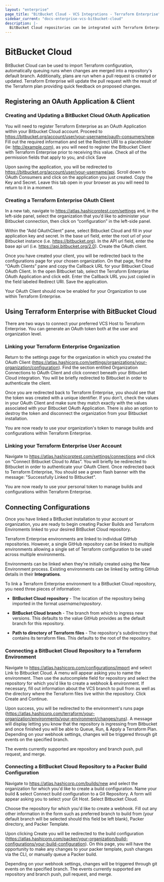 ```yaml
---
layout: "enterprise"
page_title: "BitBucket Cloud - VCS Integrations - Terraform Enterprise"
sidebar_current: "docs-enterprise-vcs-bitbucket-cloud"
description: |-
  BitBucket Cloud repositories can be integrated with Terraform Enterprise by using push command.
---
```

# BitBucket Cloud

BitBucket Cloud can be used to import Terraform configuration, automatically
queuing runs when changes are merged into a repository's default branch.
Additionally, plans are run when a pull request is created or updated. Terraform
Enterprise will update the pull request with the result of the Terraform plan
providing quick feedback on proposed changes.

## Registering an OAuth Application & Client

### Creating and Updating a BitBucket Cloud OAuth Application

You will need to register Terraform Enterprise as an OAuth Application within your Bitbucket Cloud account. Proceed to https://bitbucket.org/account/user/your-username/oauth-consumers/new. Fill out the required information and set the Redirect URI to a placeholder (ie: http://example.com), as you will need to register the Bitbucket Client with Terraform Enterprise prior to receiving this value. Check all of the permission fields that apply to you, and click Save

Upon saving the application, you will be redirected to https://bitbucket.org/account/user/your-username/api. Scroll down to OAuth Consumers and click on the application you just created. Copy the Key and Secret. Leave this tab open in your browser as you will need to return to it in a moment.

### Creating a Terraform Enterprise OAuth Client

In a new tab, navigate to https://atlas.hashicorptest.com/settings and, in the left-side panel, select the organization that you’d like to administer your Bitbucket connection, then click on “configuration” in the left-side panel.

Within the “Add OAuthClient” pane, select Bitbucket Cloud and fill in your application key and secret. In the base url field, enter the root url of your Bitbucket instance (i.e. https://bitbucket.org). In the API url field, enter the base api url (i.e. https://api.bitbucket.org/2.0). Create the OAuth client.

Once you have created your client, you will be redirected back to the configurations page for your chosen organization. On that page, find the “OAuth Clients” pane and copy the Callback URL for your Bitbucket Cloud OAuth Client. In the open Bitbucket tab, select the Terraform Enterprise OAuth Application and click edit. Enter the Callback URL you just copied in the field labeled Redirect URI. Save the application.

Your OAuth Client should now be enabled for your Organization to use within Terraform Enterprise.

## Using Terraform Enterprise with BitBucket Cloud

There are two ways to connect your preferred VCS Host to Terraform Enterprise.
You can generate an OAuth token both at the user and organization level.

### Linking your Terraform Enterprise Organization

Return to the settings page for the organization in which you created the OAuth Client (https://atlas.hashicorp.com/settings/organizations/your-organization/configuration). Find the section entitled Organization Connections to OAuth Client and click connect beneath your Bitbucket Cloud integration. You will be briefly redirected to Bitbucket in order to authenticate the client.

Once you are redirected back to Terraform Enterprise, you should see that the token was created with a unique identifier. If you don’t, check the values in your OAuth Client and make sure they match exactly with the values associated with your Bitbucket OAuth Application. There is also an option to destroy the token and disconnect the organization from your Bitbucket installation.

You are now ready to use your organization's token to manage builds and configurations within Terraform Enterprise.

### Linking your Terraform Enterprise User Account

Navigate to https://atlas.hashicorptest.com/settings/connections and click on “Connect Bitbucket Cloud to Atlas”. You will briefly be redirected to Bitbucket in order to authenticate your OAuth Client. Once redirected back to Terraform Enterprise, You should see a green flash banner with the message: "Successfully Linked to Bitbucket".

You are now ready to use your personal token to manage builds and configurations within Terraform Enterprise.

## Connecting Configurations

Once you have linked a BitBucket installation to your account or organization,
you are ready to begin creating Packer Builds and Terraform Enviroments linked
to your desired BitBucket Cloud repository.

Terraform Enterprise environments are linked to individual GitHub repositories.
However, a single GitHub repository can be linked to multiple environments
allowing a single set of Terraform configuration to be used across multiple
environments.

Environments can be linked when they're initially created using the New
Environment process. Existing environments can be linked by setting GitHub
details in their **Integrations**.

To link a Terraform Enterprise environment to a BitBucket Cloud repository, you need
three pieces of information:

- **BitBucket Cloud repository** - The location of the repository being imported in the
format _username/repository_.

- **BitBucket Cloud branch** - The branch from which to ingress new versions. This
defaults to the value GitHub provides as the default branch for this repository.

- **Path to directory of Terraform files** - The repository's subdirectory that
contains its terraform files. This defaults to the root of the repository.

### Connecting a BitBucket Cloud Repository to a Terraform Environment

Navigate to https://atlas.hashicorp.com/configurations/import and select Link to Bitbucket Cloud. A menu will appear asking you to name the environment. Then use the autocomplete field for repository and select the repository for which you'd like to create a webhook & environment. If necessary, fill out information about the VCS branch to pull from as well as the directory where the Terraform files live within the repository. Click Create and Continue.

Upon success, you will be redirected to the environment's runs page (https://atlas.hashicorp.com/terraform/your-organization/environments/your-environment/changes/runs). A message will display letting you know that the repository is ingressing from Bitbucket and once finished you will be able to Queue, Run, & Apply a Terraform Plan. Depending on your webhook settings, changes will be triggered through git events on the specified branch.

The events currently supported are repository and branch push, pull request, and merge.

### Connecting a BitBucket Cloud Repository to a Packer Build Configuration

Navigate to https://atlas.hashicorp.com/builds/new and select the organization for which you'd like to create a build configuration. Name your build & select Connect build configuration to a Git Repository. A form will appear asking you to select your Git Host. Select Bitbucket Cloud.

Choose the repository for which you'd like to create a webhook. Fill out any other information in the form such as preferred branch to build from (your default branch will be selected should this field be left blank), Packer directory, and Packer Template.

Upon clicking Create you will be redirected to the build configuration (https://atlas.hashicorp.com/packer/your-organization/build-configurations/your-build-configuration). On this page, you will have the opportunity to make any changes to your packer template, push changes via the CLI, or manually queue a Packer build.

Depending on your webhook settings, changes will be triggered through git events on the specified branch. The events currently supported are repository and branch push, pull request, and merge.
